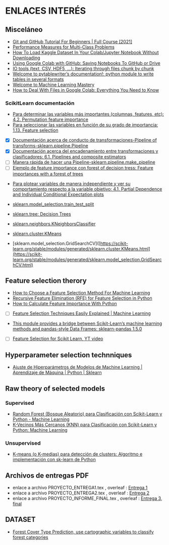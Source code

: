 # ENLACES INTERÉS
## Misceláneo
- [Git and GitHub Tutorial For Beginners | Full Course [2021]](https://www.youtube.com/watch?v=3fUbBnN_H2c&ab_channel=Amigoscode)
- [Performance Measures for Multi-Class Problems](https://www.datascienceblog.net/post/machine-learning/performance-measures-multi-class-problems/)
- [How To Load Kaggle Dataset In Your Colab/Jupyter Notebook Without Downloading](https://buggyprogrammer.com/load-kaggle-dataset-in-colab-or-jupyter/)
- [Using Google Colab with GitHub: Saving Notebooks To GitHub or Drive](https://colab.research.google.com/github/googlecolab/colabtools/blob/master/notebooks/colab-github-demo.ipynb#scrollTo=8QAWNjizy_3O)
- [IO tools (text, CSV, HDF5, …): Iterating through files chunk by chunk](https://pandas.pydata.org/docs/user_guide/io.html)
- [Welcome to pytablewriter’s documentation!: python module to write tables in several formats](https://pytablewriter.readthedocs.io/en/latest/index.html#welcome-to-pytablewriter-s-documentation)
- [Welcome to Machine Learning Mastery](https://machinelearningmastery.com/)
- [How to Deal With Files in Google Colab: Everything You Need to Know](https://neptune.ai/blog/google-colab-dealing-with-files)
### ScikitLearn documentación
- [Para determinar las variables más importantes (columnas, features, etc): 4.2. Permutation feature importance](https://scikit-learn.org/stable/modules/permutation_importance.html)
- [Para seleccionar las variables en función de su grado de importancia: 1.13. Feature selection](https://scikit-learn.org/stable/modules/feature_selection.html)
- [x] [Documentación acerca de conducto de transformaciones-Pipeline of transforms-sklearn.pipeline.Pipeline](https://scikit-learn.org/stable/modules/generated/sklearn.pipeline.Pipeline.html#sklearn.pipeline.Pipeline)
- [x] [Documentación acerca del encadenamiento entre transformaciones y clasificadores: 6.1. Pipelines and composite estimators](https://scikit-learn.org/stable/modules/compose.html#pipeline)
- [ ] [Manera rápida de hacer una Pipeline-sklearn.pipeline.make_pipeline](https://scikit-learn.org/stable/modules/generated/sklearn.pipeline.make_pipeline.html#sklearn.pipeline.make_pipeline)
- [ ] [Ejemplo de feature importance con forest of decision tress: Feature importances with a forest of trees](https://scikit-learn.org/stable/auto_examples/ensemble/plot_forest_importances.html#sphx-glr-auto-examples-ensemble-plot-forest-importances-py)
- [Para plotear variables de manera independiente y ver su comportamiento respecto a la variable objetivo: 4.1. Partial Dependence and Individual Conditional Expectation plots](https://scikit-learn.org/stable/modules/partial_dependence.html)
- [sklearn.model_selection.train_test_split](https://scikit-learn.org/stable/modules/generated/sklearn.model_selection.train_test_split.html)
- [sklearn.tree: Decision Trees](https://scikit-learn.org/stable/modules/classes.html?highlight=tree#module-sklearn.tree)
- [sklearn.neighbors.KNeighborsClassifier](https://scikit-learn.org/stable/modules/generated/sklearn.neighbors.KNeighborsClassifier.html)
- [sklearn.cluster.KMeans](https://scikit-learn.org/stable/modules/generated/sklearn.cluster.KMeans.html)

- [sklearn.model_selection.GridSearchCV]([https://scikit-learn.org/stable/modules/generated/sklearn.cluster.KMeans.html](https://scikit-learn.org/stable/modules/generated/sklearn.model_selection.GridSearchCV.html)
## Feature selection therory
- [How to Choose a Feature Selection Method For Machine Learning](https://machinelearningmastery.com/feature-selection-with-real-and-categorical-data/)
- [Recursive Feature Elimination (RFE) for Feature Selection in Python](https://machinelearningmastery.com/rfe-feature-selection-in-python/)
- [How to Calculate Feature Importance With Python](https://machinelearningmastery.com/calculate-feature-importance-with-python/)
- [ ] [Feature Selection Techniques Easily Explained | Machine Learning](https://www.youtube.com/watch?v=EqLBAmtKMnQ&ab_channel=KrishNaik)
- [This module provides a bridge between Scikit-Learn’s machine learning methods and pandas-style Data Frames: sklearn-pandas 1.5.0](https://pypi.org/project/sklearn-pandas/1.5.0/)
- [ ] [Feature Selection for Scikit Learn, YT video](https://www.youtube.com/watch?v=wjKvyk8xStg&ab_channel=DataTalks)
## Hyperparameter selection technniques
- [Ajuste de Hiperparámetros de Modelos de Machine Learning | Aprendizaje de Máquina | Python | Sklearn](https://youtu.be/YAfS8-BXp8Q)
## Raw theory of selected models
### Supervised
- [Random Forest (Bosque Aleatorio) para Clasificación con Scikit-Learn y Python - Machine Learning](https://youtu.be/yOCJQLf_YFI)
- [K-Vecinos Más Cercanos (KNN) para Clasificación con Scikit-Learn y Python: Machine Learning](https://youtu.be/XN6fChNqfbs)
### Unsupervised
- [K-means (o K-medias) para detección de clusters: Algoritmo e implementación con sk-learn de Python](https://youtu.be/mICySHB0fh4)
## Archivos de entregas PDF
- enlace a archivo PROYECTO_ENTREGA1.tex , overleaf : [Entrega 1](https://www.overleaf.com/8579998717zjrrdcgmnpqk)
- enlace a archivo PROYECTO_ENTREGA2.tex , overleaf : [Entrega 2](https://www.overleaf.com/1932649754ffysfmrjxnkk)
- enlace a archivo PROYECTO_INFORME_FINAL.tex , overleaf : [Entrega 3, final](https://www.overleaf.com/8257938442jvfzqzccnbsq)

## DATASET
- [Forest Cover Type Prediction, use cartographic variables to classify forest categories](https://www.kaggle.com/competitions/forest-cover-type-prediction/data?select=train.csv)
